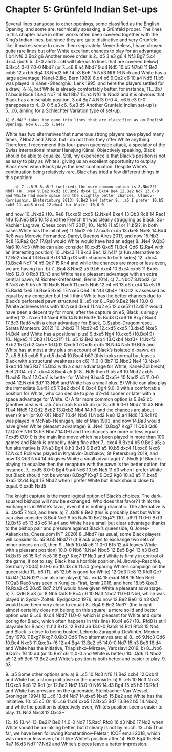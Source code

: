 # Chapter 5: Grünfeld Indian Set-ups

Several lines transpose to other openings, some classified as the English Opening, and some are, technically speaking, a Grünfeld proper. The lines in this chapter have in other works often been covered together with the King’s Indian lines, but since they are quite distinctive and very Grünfeld - like, it makes sense to cover them separately. Nevertheless, I have chosen quite rare lines but offer White excellent chances to play for an advantage.
1.b4 Nf6 2.Bb2 g6
Another move order is 2...d5 3.e3 g6 4.Nf3 Bg7 5.c4 dxc4 (both 5...0-0 and 5...c6 will take us to lines that are covered below) 6.Bxc4 0-0 7.0-0 Nbd7 (or 7...c6 8.a4 Nbd7 9.d4 Nd5 10.b5 N7b6 11.Be2 cxb5 12.axb5 Bg4 13.Nbd2 h6 14.h3 Be6 15.Nb3 Nf6 16.Nc5 and White has a large advantage, Känel-Z.Ilic, Bern 1989) 8.d4 b6 9.Qe2 c6 10.a4 Nd5 11.b5 was played in Känel-Gheorghiu, Lenk 1995, and here the players settled for a draw, ½–½, but White is already comfortably better, for instance, 11...Bb7 12.bxc6 Bxc6 13.e4 Nc7 14.Rc1 Bb7 15.h4 Nf6 16.Nbd2 and it is obvious that Black has a miserable position.
3.c4 Bg7 4.Nf3 0-0
4...c6 5.e3 0-0 transposes to 4...0-0 5.e3 c6.
5.e3 d5
Another Grunfeld Indian set-up is 5...c6, aiming for a Schlechter Variation type of set-up.


    A) 6.d4!? takes the game into lines that are classified as an English Opening. Now 6...d5 7.a4!?
White has two alternatives that numerous strong players have played many times, 7.Nbd2 and 7.Nc3, but I do not think they offer White anything. Therefore, I recommend this four-pawn queenside attack, a specialty of the Swiss international master Hansjürg Känel.
Objectively speaking, Black should be able to equalize. Still, my experience is that Black’s position is not as easy to play as White’s, giving us an excellent opportunity to outplay Black even when Black plays the best continuation.
Despite White’s continuation being relatively rare, Black has tried a few different things in this position:


        a) 7...Bf5 8.a5!? (untried; the more common option is 8.Nbd2!? Nbd7 (8...Ne4 9.Be2 Nxd2 10.Qxd2 dxc4 11.Bxc4 Be4 12.Qe2 Nd7 13.0-0 and White had more space and the slightly better chances, Ulanov-Korniushin, Ekaterinburg 2013) 9.Be2 Ne4 (after 9...a5 I prefer 10.b5 cxb5 11.axb5 dxc4 12.Nxc4 for White) 10.0-0


and now 10...Nxd2 (10...Re8 11.cxd5! cxd5 12.Nxe4 Bxe4 13.Qb3 Rc8 14.Rac1 Nf6 15.Ne5 Bf5 16.f3 and the French #1 was clearly struggling as Black, So-Vachier Lagrave, Chess.com INT 2017; 10...Ndf6 11.a5! or 11.b5!?, in both cases White has the initiative) 11.Nxd2 e5 12.cxd5 cxd5 13.dxe5 Nxe5 14.Bd4 Re8 was Morovic Fernandez-Darcyl, Buenos Aires 2017, and now 15.Nb3 Rc8 16.Ra2 Qc7 17.Qa1 would White would have had an edge) 8...Ne4 9.Qb3 Na6 10.Nc3 (White can also consider 10.cxd5 Qxd5 11.Bc4 Qd6 12.Ra4 with an interesting position) 10...Nxc3 11.Bxc3 Be4 12.h4!? (a fun alternative to 12.Be2 dxc4 13.Bxc4 Bxf3 14.gxf3 with chances to both sides) 12...dxc4 13.Bxc4 Nc7 14.h5 Qd7 15.Rh4 and while the chances are more or less even, we are having fun.
        b) 7...Bg4 8.Nbd2 a5 9.b5 dxc4 10.Bxc4 cxb5 11.Bxb5 Nc6 12.0-0 Rc8 13.h3 and White has a pleasant advantage with an extra central pawn, M.Richter-Krefenstein, Berlin 2014.
c) 7...Nbd7 8.Nbd2 (or 8.Nc3 a5 9.b5 c5 10.Nxd5 Nxd5 11.cxd5 Nb6 12.e4 e6 13.d6 cxd4 14.e5 f6 15.Bxd4 fxe5 16.Bxe5 Bxe5 17.Nxe5 Qh4 18.Nf3 Qb4+ 19.Qd2 is assessed as equal by my computer but I still think White has the better chances due to Black’s perforated pawn structure) 8...e5 (or 8...Re8 9.Be2 Ne4 10.0-0 (White achieves less with 10.Nxe4 dxe4 11.Nd2 e5 12.dxe5? (12.d5!? would have been a decent try for more; after the capture on e5, Black is simply better) 12...Nxe5 13.Nxe4 Bf5 14.Nd6 Nd3+ 15.Bxd3 Qxd6 16.Bxg7 Bxd3 17.Bc3 Rad8 with a clear advantage for Black, G.Szabo-Dragomirescu, Sarata Monteoru 2012) 10...Nxd2 11.Nxd2 e5 12.cxd5 cxd5 13.dxe5 Nxe5 14.Bd4 and White has a positional plus) 9.dxe5 Ng4 10.cxd5 (10.Bd4!?) 10...Ngxe5 11.Qb3 (11.Qc2!?) 11...a5 12.Be2 axb4 13.Qxb4 Nxf3+ 14.Nxf3 Bxb2 15.Qxb2 Qa5+
16.Qd2 Qxd5 17.Qxd5 cxd5 18.Nd4 Nc5 19.Bb5 and White has at most a tiny plus on account of Black’s isolated d-pawn.
    d) 7...a5 8.b5 cxb5 9.axb5 dxc4 10.Bxc4 b6? (this looks normal but leaves Black with a structural weakness on c6) 11.0-0 Bb7 12.Nbd2 Ne4 13.Nxe4 Bxe4 14.Ne5 Ra7 15.Qb3 with a clear advantage for White, Känel-Zollbrecht, Biel 2004.
    e) 7...dxc4 8.Bxc4 a5 (if 8...Nd5 then 9.b5 a6 10.Nbd2 axb5 11.axb5 Rxa1 12.Qxa1 is better for White) 9.bxa5 Qxa5+ 10.Nbd2 c5 11.0-0 cxd4 12.Nxd4 Bd7 13.Nb5 and White has a small plus.
    B) White can also play the immediate 6.a4!? d5 7.Be2 dxc4 8.Bxc4 Bg4 9.0-0 with a comfortable position for White, who can decide to play d2–d4 sooner or later with a space advantage for White.
    C) A far more common option is 6.Be2 d5 (another idea is 6...a5 7.b5 cxb5 8.cxb5 d5 (or 8...d6 9.0-0 Nbd7 10.d3 Nb6 11.a4 Nfd5 12.Qd2 Bxb2 13.Qxb2 Nb4 14.h3 and the chances are about even) 9.a4 (or 9.0-0!? Nbd7 10.d4 Nb6 11.Nbd2 Ne8 12.a4 Nd6 13.Rc1 f6 was played in McNab-Hennigan, Isle of Man 1993, and now 14.Ba3 would have given White pleasant advantage) 9...Ne4 10.Bxg7 Kxg7 11.Qb3 Qd6 12.Qb2+ Nf6 13.h3 Nbd7 14.0-0 and the chances are more or less equal) 7.cxd5 (7.0-0 is the main line move which has been played in more than 100 games and Black is probably doing fine after 7...dxc4 8.Bxc4 b5 9.Be2 a5; a fun alternative is 7.Na3 Bg4 8.h3 Bxf3 9.Bxf3 a5 10.b5 dxc4 11.bxc6 Nxc6 12.Nxc4 Rc8 was played in Kryakvin-Duzhakov, St Petersburg 2019, and now 13.Qb3 Nb4 14.d4 gives White a small advantage) 7...Nxd5 (if Black is playing to equalize then the recapture with the pawn is the better option, for instance, 7...cxd5 8.0-0 Bg4 9.a4 Nc6 10.b5 Na5 11.d3 when I prefer White but Black should not be worse) 8.Bxg7 Kxg7 9.Qc2 Kg8 10.a3 a5
11.bxa5 Rxa5 12.d4 Bg4 13.Nbd2 when I prefer White but Black should close to equal.
6.cxd5 Nxd5


The knight capture is the more logical option of Black’s choices. The dark-squared bishops will now be exchanged. Who does that favor? I think the exchange is in White’s favor, even if it is nothing dramatic.
The alternative is 6...Qxd5 7.Nc3, and here:
    a) 7...Qd8 8.Be2 (this is probably best but White can also consider 8.Bc4 Nc6 9.b5 Na5 10.Be2 Bg4?! (10...a6!?) 11.0-0 Bxf3 12.Bxf3 e5 13.d3 c6 14.a4 and White has a small but clear advantage thanks to the bishop pair and pressure against Black’s queenside, G.Jones-Aakanksha, Chess.com INT 2020) 8...Nbd7 (as usual, some Black players will consider 8...a5 9.b5 Nbd7?! (if Black plays to exchange two sets of minor pieces on c3, then 9...Nd5 10.d4 c6 11.0-0 Bf5 12.a4 leaves White with a pleasant position) 10.0-0 Nb6 11.Na4 Nbd5 12.Be5 Bg4 13.h3 Bxf3 14.Bxf3 e6 15.Rc1 Ne8 16.Bxg7 Kxg7 17.Nc3 and White is firmly in control of the game, if not to say, Black has a horrible position, M.Jirovsky-Reschke, Germany 2004) 9.0-0 e5 10.d3 c6 11.a4 (preparing White’s campaign on the queenside) 11...b6 (11...a5 12.b5 is good for White) 12.Qb3 Re8 13.Rfd1 Qe7 14.d4! (14.Nd2!? can also be played) 14...exd4 15.exd4 Nf8 16.Ne5 Be6 17.Qa3 Rac8 was seen in
Kurajica-Firat, Izmir 2016, and here 18.b5 Qxa3 19.Rxa3 c5 20.d5 Bd7 21.f4 would have given White a pleasant advantage.
    b) 7...Qd6 8.a3 (or 8.Nb5 Qd8 9.Bc4 c6 10.Na3 Nbd7 11.0-0 Nb6, which was played in Sydor- Zoltek, Bydgoszcz 1976, and now 12.Be2 Be6 13.h3 Qd7 would have been very close to equal) 8...Bg4 9.Be2 Nc6?! (the knight almost certainly does not belong on this square; a more solid and better option was 9...c6 10.d4 Nbd7 11.0-0, which is pleasant for White and quite boring for Black, which often happens in this line) 10.d4 e6? (10...Rfd8 is still playable for Black) 11.h3 Bxf3 12.Bxf3 a6 13.0-0 Rab8 14.Rc1 Rfc8 15.Na4 and Black is close to being busted, Lebredo Zaragoitia-DeWinter, Mexico City 1978. 7.Bxg7 Kxg7 8.Qb3 Qd6 Two alternatives are:
a) 8...c6 9.Nc3 Qd6 10.Bc4 Nxc3 11.Qxc3+ f6 12.a4 Bg4 13.Be2 e5 14.0-0 Nd7 15.h3 Be6 16.d4
and White has the initiative, Triapishko-Mirzaev, Yaroslavl 2019.
b) 8...Nb6 9.Qb2+ f6 10.d4 (or 10.Be2 c6 11.0-0 and White is better) 10...Qd6 11.Nbd2 a5 12.b5
Be6 13.Be2 and White’s position is both better and easier to play.
    9. a3


9...a5
Some other options are:
a) 9...c5 10.Nc3 Nf6 11.Be2 cxb4 12.Qxb4! and White has a strong initiative on the queenside.
b) 9...e5 10.Nc3 Nxc3 11.Qxc3 Re8 12.Rc1 (or 12.Be2 Nd7 13.0-0 Nf6 14.d3 Bg4 15.b5 h6 16.Rfc1
and White has pressure on the queenside, Steinbacher-Van Wessel, Groningen 1994) 12...c6 13.d4
Nd7 14.dxe5 Nxe5 15.Be2 and White has the initiative.
    10. b5 c5
Or 10...c6 11.d4 cxb5 12.Bxb5 Bd7 13.Be2 b5 14.Nbd2, and while the position is objectively even, White’s position seems easier to play.
    11. Nc3 Nxc3 12.Qxc3+

12...f6 13.h4
    13. Be2!? Be6 14.0-0 Nd7 15.Rac1 Rfc8 16.d3 Nb6 17.Nd2 when White should be an inkling better, but it clearly is not by much.
13...h5
Thus far, we have been following Konstantinov-Feletar, ICCF email 2018, which was more or less even, but I like White’s position after
    14. Bd3 Bg4 15.Be4 Ra7 16.d3 Nd7 17.Nd2 and White’s pieces leave a better impression.
